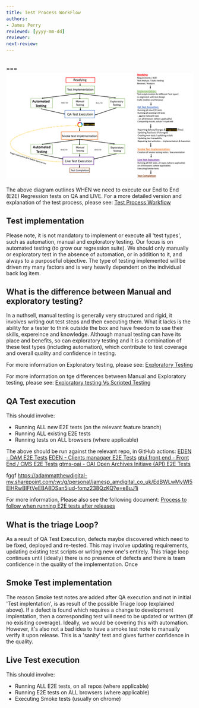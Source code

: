 ```yaml
---
title: Test Process WorkFlow
authors: 
- James Perry
reviewed: [yyyy-mm-dd]
reviewer:
next-review:
---
```


--- ![Test Work Flow Diagram](BLI_Test_Workflow.png)
---

The above diagram outlines WHEN we need to execute our End to End (E2E) Regression tests on QA and LIVE. For a more detailed version and explanation of the test process, please see: [Test Process Workflow](Test-Engineering\Test-Process-Workflow.md) 

## Test implementation

Please note, it is not mandatory to implement or execute all 'test types', such as automation, manual and exploratory testing. Our focus is on automated testing (to grow our regression suite). We should only manually or exploratory test in the absence of automation, or in addition to it, and always to a purposeful objective. The type of testing implemented will be driven my many factors and is very heavily dependent on the individual back log item. 

## What is the difference between Manual and exploratory testing?
In a nuthsell, manual testing is generally very structured and rigid, it involves writing out test steps and then executing them. What it lacks is the ability for a tester to think outside the box and have freedom to use their skills, expereince and knowledge. Although manual testing can have its place and benefits, so can exploratory testing and it is a combination of these test types (including automation), which contribute to test coverage and overall quality and confidence in testing. 

For more information on Exploratory testing, please see: [Exploratory Testing](Test-Engineering\Exploratory-Testing.md) 

For more information on tge differences between Manual and Exploratory testing, please see: [Exploratory testing Vs Scripted Testing](https://www.softwaretestinghelp.com/exploratory-testing-vs-scripted-testing/) 


## QA Test execution

This should involve:
- Running ALL new E2E tests (on the relevant feature branch)
- Running ALL existing E2E tests 
- Running tests on ALL browsers (where applicable) 

The above should be run against the relevant repo, in GitHub actions:
[EDEN - DAM E2E Tests](https://github.com/amdigital-co-uk/eden/actions/workflows/dam-e2e-tests.yml)
[EDEN - Clients managaer E2E Tests](https://github.com/amdigital-co-uk/eden/actions/workflows/clients-e2e-tests.yml)
[qtui front end - Front End / CMS E2E Tests](https://github.com/amdigital-co-uk/qtui-front-end/actions/workflows/e2e-tests.yml)
[qtms-oai - OAI Open Archives Initiave (API) E2E Tests](https://github.com/amdigital-co-uk/qtms-oai/actions)

fggf https://adammatthewdigital-my.sharepoint.com/:w:/g/personal/jamesp_amdigital_co_uk/EdBWLwMyWI5ElHRwBIFtVeEBA8DSan5iud-fomz238QzKQ?e=e8uJ1i

For more information, Please also see the following document: [Process to follow when running E2E tests after releases](https://adammatthewdigital.sharepoint.com/:w:/s/Quartex/EQ9WdpmT6N5Om-iRay91EbIBXDjWW88nFHGPTX-ugRSAkw?e=NGIqpj)


## What is the triage Loop?

As a result of QA Test Execution, defects maybe discovered which need to be fixed, deployed and re-tested. This may involve updating requirements, updating existing test scripts or writing new one's entirely. This triage loop continues until (ideally) there is no presence of defects and there is team confidence in the quality of the implementation. Once

## Smoke Test implementation

The reason Smoke test notes are added after QA execution and not in initial 'Test implentation', is as result of the possible Triage loop (explained above). If a defect is found which requires a change to development implentation, then a corresponding test will need to be updated or written (if no exisiting coverage). Ideally, we would be covering this with automation. However, it's also not a bad idea to have a smoke test note to manually verify it upon release. This is a 'sanity' test and gives further confidence in the quality. 

## Live Test execution

This should involve:

- Running ALL E2E tests, on all repos (where applicable)
- Running E2E tests on ALL browsers (where applicable)
- Executing Smoke tests (usually on chrome)

